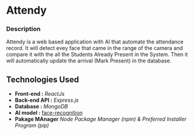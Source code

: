 # Attendy

### Description

Attendy is a web based application with AI that automate the attendance record. It will  detect evey face that came in the range of the camera and compare it with the all the Students Already Present in the System. Then it will automatically update the arrival (Mark Present) in the database. 

## Technologies Used

* **Front-end :** *ReactJs* 
* **Back-end API :** *Express.js*
* **Database :** *MongoDB*
* **AI model :** [face-recognition](https://face-recognition.readthedocs.io/en/latest/readme.html)
* **Pakage MAnager** *Node Package Manager (npm) & Preferred Installer Program (pip)*